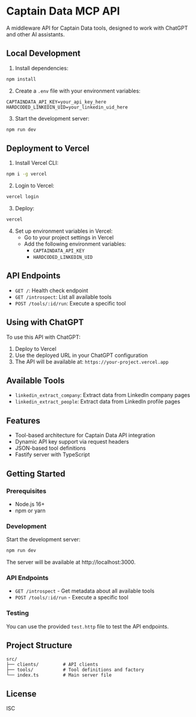 # Captain Data MCP API

A middleware API for Captain Data tools, designed to work with ChatGPT and other AI assistants.

## Local Development

1. Install dependencies:
```bash
npm install
```

2. Create a `.env` file with your environment variables:
```env
CAPTAINDATA_API_KEY=your_api_key_here
HARDCODED_LINKEDIN_UID=your_linkedin_uid_here
```

3. Start the development server:
```bash
npm run dev
```

## Deployment to Vercel

1. Install Vercel CLI:
```bash
npm i -g vercel
```

2. Login to Vercel:
```bash
vercel login
```

3. Deploy:
```bash
vercel
```

4. Set up environment variables in Vercel:
   - Go to your project settings in Vercel
   - Add the following environment variables:
     - `CAPTAINDATA_API_KEY`
     - `HARDCODED_LINKEDIN_UID`

## API Endpoints

- `GET /`: Health check endpoint
- `GET /introspect`: List all available tools
- `POST /tools/:id/run`: Execute a specific tool

## Using with ChatGPT

To use this API with ChatGPT:

1. Deploy to Vercel
2. Use the deployed URL in your ChatGPT configuration
3. The API will be available at: `https://your-project.vercel.app`

## Available Tools

- `linkedin_extract_company`: Extract data from LinkedIn company pages
- `linkedin_extract_people`: Extract data from LinkedIn profile pages

## Features

- Tool-based architecture for Captain Data API integration
- Dynamic API key support via request headers
- JSON-based tool definitions
- Fastify server with TypeScript

## Getting Started

### Prerequisites

- Node.js 16+
- npm or yarn

### Development

Start the development server:

```bash
npm run dev
```

The server will be available at http://localhost:3000.

### API Endpoints

- `GET /introspect` - Get metadata about all available tools
- `POST /tools/:id/run` - Execute a specific tool

### Testing

You can use the provided `test.http` file to test the API endpoints.

## Project Structure

```
src/
├── clients/         # API clients
├── tools/           # Tool definitions and factory
└── index.ts         # Main server file
```

## License

ISC 